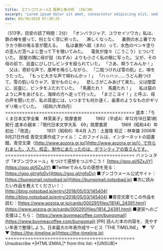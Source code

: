 ```yaml
---
title: 【ブンゴウメール】風琴と魚の町 （30/30）
excerpt: 'Lorem ipsum dolor sit amet, consectetur adipiscing elit, sed do eiusmod tempor incididunt ut labore et dolore magna aliqua. Praesent elementum facilisis leo vel fringilla est ullamcorper eget. At imperdiet dui accumsan sit amet nulla facilisi morbi tempus.'
date: 09/30/2018 07:30:25
---
```


（513字。目安の読了時間：2分） 「オンバラジャア、ユウセイソワカ」私は、鉄の棒を握って、何となく空に祈った。 　淋しくなった。 　裏側の水上署でカラカラ鈴の鳴る音が聞える。 　私は裏側へ廻（まわ）って、水色のペンキ塗りの歪んだ窓へよじ登って下を覗いてみた。 　電気が煌々（こうこう）とついていた。 部屋の隅に母が鼠（ねずみ）よりも小さく私の眼に写った。 父が、その母の前で、巡査にぴしぴしビンタを殴られていた。 「さあ、唄うてみんか！」 　父は、奇妙な声で、風琴を鳴らしながら、 「二瓶つければ雪の肌」と、唄をうたった。 「もっと大きな声で唄わんかッ！」 「ハッハッ……うどん粉つけて、雪の肌いなりゃア、安かものじゃ」 　悲しさがこみあげて来た。 父は闇雲に、巡査に、ビンタをぶたれていた。 「馬鹿たれ！　馬鹿たれ！」 　私は猿のように声をあげると、海岸の方へ走って行った。 「まさこヨイ！」と呼ぶ、母の声を聞いたが、私の耳底には、いつまでも何か遠く、歯車のようなものがギリギリ鳴っていた。 （昭和六年四月） ============================================== 底本：「ちくま日本文学全集　林芙美子」筑摩書房 　　　1992（平成4）年12月18日第1刷発行 底本の親本：「現代日本文学大系　69」筑摩書房 　　　1969（昭和44）年 初出：「改造」 　　　1931（昭和6）年4月 入力：土屋隆 校正：林幸雄 2006年9月21日作成 青空文庫作成ファイル： このファイルは、インターネットの図書館、青空文庫（[http://www.aozora.gr.jp/](http://www.aozora.gr.jp/)）で作られました。入力、校正、制作にあたったのは、ボランティアの皆さんです。 ============================================== ハッシュタグ「#ブンゴウメール」をつけて感想をつぶやこう！ [https://goo.gl/6ZxJiY](https://goo.gl/6ZxJiY) ■Twitterでみんなの感想を見る：[https://goo.gl/rgfoDv](https://goo.gl/rgfoDv) ■ブンゴウメール公式サイト：[https://bungomail.notsobad.jp](https://bungomail.notsobad.jp) ■次に読みたい作品を教えてください！：[http://blog.notsobad.jp/entry/2018/05/03/145404](http://blog.notsobad.jp/entry/2018/05/03/145404) ■青空文庫でこの作品を読む：[https://www.aozora.gr.jp/cards/000291/files/1814\_24391.html](https://www.aozora.gr.jp/cards/000291/files/1814_24391.html) ■運営へのご支援はこちら： [https://www.buymeacoffee.com/bungomail](https://www.buymeacoffee.com/bungomail) \[PR\] 読んだ本の内容を、見やすい年表で整理しよう。日本最大の年表作成サービス「THE TIMELINE」 ▼　▽　▼ [https://the-timeline.jp](https://the-timeline.jp) ============================================== Unsubscribe \*|HTML:EMAIL|\* from this list: \*|UNSUB|\*